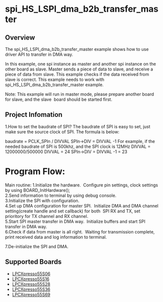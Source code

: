 # spi_HS_LSPI_dma_b2b_transfer_master

## Overview
The spi_HS_LSPI_dma_b2b_transfer_master example shows how to use driver API to transfer in DMA way.  

In this example, one spi instance as master and another spi instance on the other board as slave. 
Master sends a piece of data to slave, and receive a piece of data from slave. This example checks
if the data received from slave is correct. This example needs to work with spi_HS_LSPI_dma_b2b_transfer_master example.

Note: This example will run in master mode, please prepare another board for slave, and the slave 
​      board should be started first.

## Project Infomation
1.How to set the baudrate of SPI?
  The baudrate of SPI is easy to set, just make sure the source clock of SPI.
  The formula is below:

  baudrate = PCLK_SPIn / DIVVAL
  SPIn->DIV = DIVVAL -1
  For example, if the needed baudrate of SPI is 500khz, and the SPI clock is 12MHz
  DIVVAL = 12000000/500000
  DIVVAL = 24
  SPIn->DIV = DIVVAL -1 = 23

Program Flow:
============= 
Main routine:
  1.Initialize the hardware.
​	Configure pin settings, clock settings by using BOARD_InitHardware();
​	
  2.Send information to terminal by using debug console.
​	
  3.Initialize the SPI with configuration.
​	
  4.Set up DMA configuration for master SPI.
​    Initialize DMA and DMA channel setting(create handle and set callback) for both
​    SPI RX and TX, set prioritory for TX channel and RX channel.
​	
  5.Start SPI master transfer in DMA way.
​    Initialize buffers and start SPI transfer in DMA way.
​	
  6.Check if data from master is all right.
​    Waiting for transmission complete, print received data and log information to terminal.

  7.De-initialize the SPI and DMA.

## Supported Boards
- [LPCXpresso55S06](../../../../../_boards/lpcxpresso55s06/driver_examples/spi/HS_LSPI_dma_b2b_transfer/master/example_board_readme.md)
- [LPCXpresso55S16](../../../../../_boards/lpcxpresso55s16/driver_examples/spi/HS_LSPI_dma_b2b_transfer/master/example_board_readme.md)
- [LPCXpresso55S28](../../../../../_boards/lpcxpresso55s28/driver_examples/spi/HS_LSPI_dma_b2b_transfer/master/example_board_readme.md)
- [LPCXpresso55S36](../../../../../_boards/lpcxpresso55s36/driver_examples/spi/HS_LSPI_dma_b2b_transfer/master/example_board_readme.md)
- [LPCXpresso55S69](../../../../../_boards/lpcxpresso55s69/driver_examples/spi/HS_LSPI_dma_b2b_transfer/master/example_board_readme.md)
